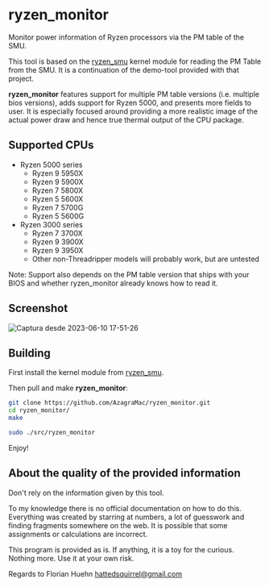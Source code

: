 # ryzen_monitor
Monitor power information of Ryzen processors via the PM table of the SMU.

This tool is based on the [ryzen_smu](https://github.com/AzagraMac/ryzen_smu) kernel module for reading the PM Table from the SMU. It is a continuation of the demo-tool provided with that project.

**ryzen_monitor** features support for multiple PM table versions (i.e. multiple bios versions), adds support for Ryzen 5000, and presents more fields to user. It is especially focused around providing a more realistic image of the actual power draw and hence true thermal output of the CPU package.

## Supported CPUs
* Ryzen 5000 series
  * Ryzen 9 5950X
  * Ryzen 9 5900X
  * Ryzen 7 5800X
  * Ryzen 5 5600X 
  * Ryzen 7 5700G
  * Ryzen 5 5600G
* Ryzen 3000 series
  * Ryzen 7 3700X
  * Ryzen 9 3900X
  * Ryzen 9 3950X
  * Other non-Threadripper models will probably work, but are untested

Note: Support also depends on the PM table version that ships with your BIOS and whether ryzen_monitor already knows how to read it.

## Screenshot
![Captura desde 2023-06-10 17-51-26](https://github.com/AzagraMac/ryzen_monitor/assets/571796/3d8fa524-d09e-4325-930b-7e1526997d4f)


## Building
First install the kernel module from [ryzen_smu](https://github.com/AzagraMac/ryzen_smu).

Then pull and make **ryzen_monitor**:
```bash
git clone https://github.com/AzagraMac/ryzen_monitor.git
cd ryzen_monitor/
make

sudo ./src/ryzen_monitor
```
Enjoy!

## About the quality of the provided information
Don't rely on the information given by this tool.

To my knowledge there is no official documentation on how to do this. Everything was created by starring at numbers, a lot of guesswork and finding fragments somewhere on the web. It is possible that some assignments or calculations are incorrect.

This program is provided as is. If anything, it is a toy for the curious. Nothing more. Use it at your own risk.

Regards to Florian Huehn <hattedsquirrel@gmail.com> 
